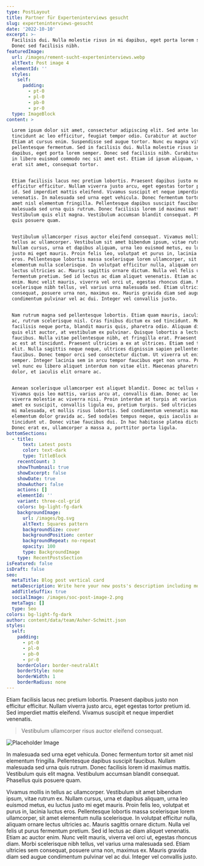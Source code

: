 ```yaml
---
type: PostLayout
title: Partner für Experteninterviews gesucht
slug: experteninterviews-gesucht
date: '2022-10-10'
excerpt: >-
  Facilisis dui. Nulla molestie risus in mi dapibus, eget porta lorem semper.
  Donec sed facilisis nibh.
featuredImage:
  url: /images/rement-sucht-experteninterviews.webp
  altText: Post image 4
  elementId: ''
  styles:
    self:
      padding:
        - pt-0
        - pl-0
        - pb-0
        - pr-0
  type: ImageBlock
content: >

  Lorem ipsum dolor sit amet, consectetur adipiscing elit. Sed ante lorem,
  tincidunt ac leo efficitur, feugiat tempor odio. Curabitur at auctor sapien.
  Etiam at cursus enim. Suspendisse sed augue tortor. Nunc eu magna vitae lorem
  pellentesque fermentum. Sed in facilisis dui. Nulla molestie risus in mi
  dapibus, eget porta lorem semper. Donec sed facilisis nibh. Curabitur eget dui
  in libero euismod commodo nec sit amet est. Etiam id ipsum aliquam, vehicula
  erat sit amet, consequat tortor.


  Etiam facilisis lacus nec pretium lobortis. Praesent dapibus justo non
  efficitur efficitur. Nullam viverra justo arcu, eget egestas tortor pretium
  id. Sed imperdiet mattis eleifend. Vivamus suscipit et neque imperdiet
  venenatis. In malesuada sed urna eget vehicula. Donec fermentum tortor sit
  amet nisl elementum fringilla. Pellentesque dapibus suscipit faucibus. Nullam
  malesuada sed urna quis rutrum. Donec facilisis lorem id maximus mattis.
  Vestibulum quis elit magna. Vestibulum accumsan blandit consequat. Phasellus
  quis posuere quam.


  Vestibulum ullamcorper risus auctor eleifend consequat. Vivamus mollis in
  tellus ac ullamcorper. Vestibulum sit amet bibendum ipsum, vitae rutrum ex.
  Nullam cursus, urna et dapibus aliquam, urna leo euismod metus, eu luctus
  justo mi eget mauris. Proin felis leo, volutpat et purus in, lacinia luctus
  eros. Pellentesque lobortis massa scelerisque lorem ullamcorper, sit amet
  elementum nulla scelerisque. In volutpat efficitur nulla, aliquam ornare
  lectus ultricies ac. Mauris sagittis ornare dictum. Nulla vel felis ut purus
  fermentum pretium. Sed id lectus ac diam aliquet venenatis. Etiam ac auctor
  enim. Nunc velit mauris, viverra vel orci ut, egestas rhoncus diam. Morbi
  scelerisque nibh tellus, vel varius urna malesuada sed. Etiam ultricies sem
  consequat, posuere urna non, maximus ex. Mauris gravida diam sed augue
  condimentum pulvinar vel ac dui. Integer vel convallis justo.


  Nam rutrum magna sed pellentesque lobortis. Etiam quam mauris, iaculis eget ex
  ac, rutrum scelerisque nisl. Cras finibus dictum ex sed tincidunt. Morbi
  facilisis neque porta, blandit mauris quis, pharetra odio. Aliquam dictum quam
  quis elit auctor, at vestibulum ex pulvinar. Quisque lobortis a lectus quis
  faucibus. Nulla vitae pellentesque nibh, et fringilla erat. Praesent placerat
  ac est at tincidunt. Praesent ultricies a ex at ultrices. Etiam sed tincidunt
  elit. Nulla sagittis neque neque, ultrices dignissim sapien pellentesque
  faucibus. Donec tempor orci sed consectetur dictum. Ut viverra ut enim ac
  semper. Integer lacinia sem in arcu tempor faucibus eget non urna. Praesent
  vel nunc eu libero aliquet interdum non vitae elit. Maecenas pharetra ipsum
  dolor, et iaculis elit ornare ac.


  Aenean scelerisque ullamcorper est aliquet blandit. Donec ac tellus enim.
  Vivamus quis leo mattis, varius arcu at, convallis diam. Donec ac leo at nunc
  viverra molestie ac viverra nisi. Proin interdum at turpis at varius. Nunc sit
  amet ex suscipit, convallis ligula eu, pretium turpis. Sed ultricies neque vel
  mi malesuada, et mollis risus lobortis. Sed condimentum venenatis mauris, id
  elementum dolor gravida ac. Sed sodales tempus neque, quis iaculis arcu
  tincidunt ut. Donec vitae faucibus dui. In hac habitasse platea dictumst.
  Donec erat ex, ullamcorper a massa a, porttitor porta ligula.
bottomSections:
  - title:
      text: Latest posts
      color: text-dark
      type: TitleBlock
    recentCount: 3
    showThumbnail: true
    showExcerpt: false
    showDate: true
    showAuthor: false
    actions: []
    elementId: ''
    variant: three-col-grid
    colors: bg-light-fg-dark
    backgroundImage:
      url: /images/bg.svg
      altText: Squares pattern
      backgroundSize: cover
      backgroundPosition: center
      backgroundRepeat: no-repeat
      opacity: 100
      type: BackgroundImage
    type: RecentPostsSection
isFeatured: false
isDraft: false
seo:
  metaTitle: Blog post vertical card
  metaDescription: Write here your new posts's description including most relevant keywords.
  addTitleSuffix: true
  socialImage: /images/soc-post-image-2.png
  metaTags: []
  type: Seo
colors: bg-light-fg-dark
author: content/data/team/Asher-Schmitt.json
styles:
  self:
    padding:
      - pt-0
      - pl-0
      - pb-0
      - pr-0
    borderColor: border-neutralAlt
    borderStyle: none
    borderWidth: 1
    borderRadius: none
---
```

Etiam facilisis lacus nec pretium lobortis. Praesent dapibus justo non efficitur efficitur. Nullam viverra justo arcu, eget egestas tortor pretium id. Sed imperdiet mattis eleifend. Vivamus suscipit et neque imperdiet venenatis.

> Vestibulum ullamcorper risus auctor eleifend consequat.

![Placeholder Image](https://assets.stackbit.com/components/images/default/post-4.jpeg)

In malesuada sed urna eget vehicula. Donec fermentum tortor sit amet nisl elementum fringilla. Pellentesque dapibus suscipit faucibus. Nullam malesuada sed urna quis rutrum. Donec facilisis lorem id maximus mattis. Vestibulum quis elit magna. Vestibulum accumsan blandit consequat. Phasellus quis posuere quam.

Vivamus mollis in tellus ac ullamcorper. Vestibulum sit amet bibendum ipsum, vitae rutrum ex. Nullam cursus, urna et dapibus aliquam, urna leo euismod metus, eu luctus justo mi eget mauris. Proin felis leo, volutpat et purus in, lacinia luctus eros. Pellentesque lobortis massa scelerisque lorem ullamcorper, sit amet elementum nulla scelerisque. In volutpat efficitur nulla, aliquam ornare lectus ultricies ac. Mauris sagittis ornare dictum. Nulla vel felis ut purus fermentum pretium. Sed id lectus ac diam aliquet venenatis. Etiam ac auctor enim. Nunc velit mauris, viverra vel orci ut, egestas rhoncus diam. Morbi scelerisque nibh tellus, vel varius urna malesuada sed. Etiam ultricies sem consequat, posuere urna non, maximus ex. Mauris gravida diam sed augue condimentum pulvinar vel ac dui. Integer vel convallis justo.